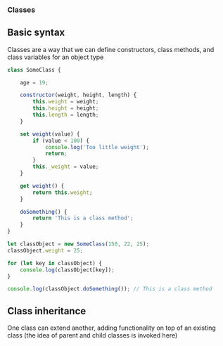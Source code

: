### Classes
## Basic syntax
Classes are a way that we can define constructors, class methods, and class variables for an object type
```javascript
class SomeClass {

    age = 19;

    constructor(weight, height, length) {
        this.weight = weight;
        this.height = height;
        this.length = length;
    }

    set weight(value) {
        if (value < 100) {
            console.log('Too little weight');
            return;
        }
        this._weight = value;
    }

    get weight() {
        return this.weight;
    }

    doSomething() {
        return 'This is a class method';
    }
}

let classObject = new SomeClass(150, 22, 25);
classObject.weight = 25;

for (let key in classObject) {
    console.log(classObject[key]);
}

console.log(classObject.doSomething()); // This is a class method
```
## Class inheritance
One class can extend another, adding functionality on top of an existing class (the idea of parent and child classes is invoked here)
